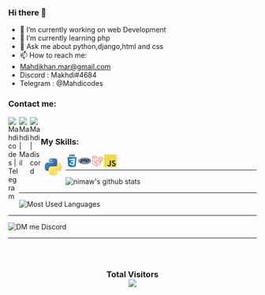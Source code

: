 ### Hi there 👋

- 🔭 I’m currently working on web Development
- 🌱 I’m currently learning php
- 💬 Ask me about python,django,html and css
- 📫 How to reach me: 
- Mahdikhan.mar@gmail.com
- Discord : Makhdi#4684
- Telegram : @Mahdicodes

### Contact me:

[<img align="left" alt="Mahdicodes | Telegram" width="22px" src="https://cdn.jsdelivr.net/npm/simple-icons@v3/icons/telegram.svg" />][telegram]
[<img align="left" alt="Mahdi | Mail" width="22px" src="https://cdn.jsdelivr.net/npm/simple-icons@3.4.1/icons/protonmail.svg" />][mail]
[<img align="left" alt="Mahdi | discord" width="22px" src="https://cdn.jsdelivr.net/npm/simple-icons@v3/icons/discord.svg" />][discord]

<br />

### My Skills:

[<img align="left" alt="Python" title="Python" width="50px" src="https://raw.githubusercontent.com/github/explore/80688e429a7d4ef2fca1e82350fe8e3517d3494d/topics/Python/Python.png" />][github]
[<img align="left" alt="CSS" title="CSS" width="26px" src="https://raw.githubusercontent.com/github/explore/80688e429a7d4ef2fca1e82350fe8e3517d3494d/topics/css/css.png" />][github]
[<img align="left" alt="PHP" title="PHP" width="26px" src="https://raw.githubusercontent.com/github/explore/80688e429a7d4ef2fca1e82350fe8e3517d3494d/topics/php/php.png" />][github]
[<img align="left" alt="JavaScript" title="JavaScript" width="26px" src="https://raw.githubusercontent.com/github/explore/80688e429a7d4ef2fca1e82350fe8e3517d3494d/topics/laravel/laravel.png" />][github]
[<img align="left" alt="Node.js" title="Node.js" width="26px" src="https://raw.githubusercontent.com/github/explore/80688e429a7d4ef2fca1e82350fe8e3517d3494d/topics/javascript/javascript.png" />][github]

<br />

---

![nimaw's github stats](https://github-readme-stats.vercel.app/api?username=nimaw&show_icons=true&theme=radical)

---

![Most Used Languages](https://github-readme-stats.vercel.app/api/top-langs/?username=nimaw&layout=compact&theme=radical)

---

![DM me Discord](https://discord.c99.nl/widget/theme-1/366997934983872512.png)
    
[github]: https://github.com/Mahdicodes
[telegram]: https://t.me/Mahdicodes
[mail]: mailto:Mahdikhan.mar@gmail.com
[discord]: https://discord.bio/p/Makhdi#4684

---

<h3 align="center"> 
<br>
<br>
Total Visitors<br>
<img src="https://profile-counter.glitch.me/Mahdicodes/count.svg" />
</h3>
<br>
<br>  


